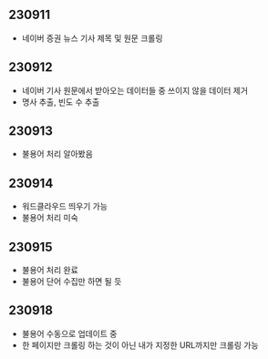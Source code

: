 ## 230911
- 네이버 증권 뉴스 기사 제목 및 원문 크롤링

## 230912
- 네이버 기사 원문에서 받아오는 데이터들 중 쓰이지 않을 데이터 제거
- 명사 추출, 빈도 수 추출

## 230913
- 불용어 처리 알아봤음

## 230914
- 워드클라우드 띄우기 가능
- 불용어 처리 미숙

## 230915
- 불용어 처리 완료
- 불용어 단어 수집만 하면 될 듯

## 230918
- 불용어 수동으로 업데이트 중
- 한 페이지만 크롤링 하는 것이 아닌 내가 지정한 URL까지만 크롤링 가능